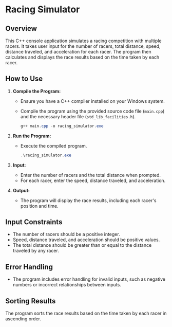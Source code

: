 # Racing Simulator

## Overview

This C++ console application simulates a racing competition with multiple racers. It takes user input for the number of racers, total distance, speed, distance traveled, and acceleration for each racer. The program then calculates and displays the race results based on the time taken by each racer.

## How to Use

1. **Compile the Program:**
   - Ensure you have a C++ compiler installed on your Windows system.
   - Compile the program using the provided source code file (`main.cpp`) and the necessary header file (`std_lib_facilities.h`).

     ```powershell
     g++ main.cpp -o racing_simulator.exe
     ```

2. **Run the Program:**
   - Execute the compiled program.

     ```powershell
     .\racing_simulator.exe
     ```

3. **Input:**
   - Enter the number of racers and the total distance when prompted.
   - For each racer, enter the speed, distance traveled, and acceleration.

4. **Output:**
   - The program will display the race results, including each racer's position and time.

## Input Constraints

- The number of racers should be a positive integer.
- Speed, distance traveled, and acceleration should be positive values.
- The total distance should be greater than or equal to the distance traveled by any racer.

## Error Handling

- The program includes error handling for invalid inputs, such as negative numbers or incorrect relationships between inputs.

## Sorting Results

The program sorts the race results based on the time taken by each racer in ascending order.

